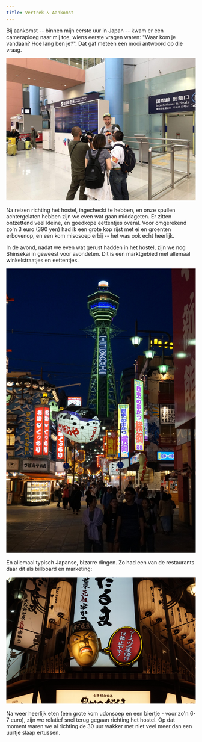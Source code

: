 ```yaml
---
title: Vertrek & Aankomst
---
```



Bij aankomst -- binnen mijn eerste uur in Japan -- kwam er een cameraploeg naar
mij toe, wiens eerste vragen waren: "Waar kom je vandaan? Hoe lang ben je?". Dat
gaf meteen een mooi antwoord op die vraag.

![Nou zijn zij ook redelijk klein.](/images/day-01/interview.jpg)

Na reizen richting het hostel, ingecheckt te hebben, en onze spullen
achtergelaten hebben zijn we even wat gaan middageten. Er zitten ontzettend veel
kleine, en goedkope eettentjes overal. Voor omgerekend zo'n 3 euro (390 yen) had
ik een grote kop rijst met ei en groenten erbovenop, en een kom misosoep
erbij -- het was ook echt heerlijk.

In de avond, nadat we even wat gerust hadden in het hostel, zijn we nog Shinsekai
in geweest voor avondeten. Dit is een marktgebied met allemaal winkelstraatjes en
eettentjes.

![De "Tsūtenkaku" in Shinsekai](/images/day-01/tsutenkaku.jpg)

En allemaal typisch Japanse, bizarre dingen. Zo had een van de restaurants daar
dit als billboard en marketing:

![Uitnodigend, niet?](/images/day-01/weird-dude.jpg)

Na weer heerlijk eten (een grote kom udonsoep en een biertje - voor zo'n 6-7 
euro), zijn we relatief snel terug gegaan richting het hostel. Op dat moment 
waren we al richting de 30 uur wakker met niet veel meer dan een uurtje slaap 
ertussen.
